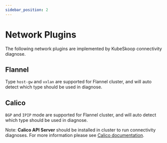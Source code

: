 ```yaml
---
sidebar_position: 2
---
```


# Network Plugins

The following network plugins are implemented by KubeSkoop connectivity diagnose.


## Flannel

Type `host-gw` and `vxlan` are supported for Flannel cluster, and will auto detect which type should be used in diagnose.

## Calico

`BGP` and `IPIP` mode are supported for Flannel cluster, and will auto detect which type should be used in diagnose.

Note: **Calico API Server** should be installed in cluster to run connectivity diagnoses. For more information please see [Calico documentation](https://projectcalico.docs.tigera.io/maintenance/install-apiserver).